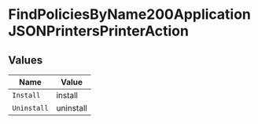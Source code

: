 # FindPoliciesByName200ApplicationJSONPrintersPrinterAction


## Values

| Name        | Value       |
| ----------- | ----------- |
| `Install`   | install     |
| `Uninstall` | uninstall   |
